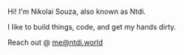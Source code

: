 Hi! I'm Nikolai Souza, also known as Ntdi.

I like to build things, code, and get my hands dirty.

Reach out @ me@ntdi.world